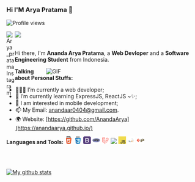 ### Hi I'M Arya Pratama 👋

![Profile views](https://gpvc.arturio.dev/AnandaArya)

<a href="https://www.instagram.com/arya_pratam/">
  <img align="left" alt="Arya_pratama Instagram" width="22px" src="https://cdn.jsdelivr.net/npm/simple-icons@v3/icons/instagram.svg" />
</a>
<a href="https://web.facebook.com/ananda.pratamaarridho">
  <img align="left" Arya_pratama Facebook" width="22px" src="https://cdn.jsdelivr.net/npm/simple-icons@v3/icons/facebook.svg" />
</a>


<br />
<br />

Hi there, I'm **Ananda Arya Pratama**, a **Web Devloper** and a **Software Engineering Student** from Indonesia.

<img align="right" alt="GIF" src="https://steamuserimages-a.akamaihd.net/ugc/940590789284529483/7ECAABEB4E7BDF578EE23348333926676D9647BE/" width="400"/>
<!-- <img align="right" alt="GIF" src="https://i.pinimg.com/originals/9f/49/32/9f4932fb49982f5760e569515e0bdcfc.jpg" width="300" height="350" /> -->

**Talking about Personal Stuffs:**

- 👨🏽‍💻 I’m currently a web developer;
- 🌱 I’m currently learning ExpressJS, ReactJS ~✨; 
- 🤔 I am interested in mobile development;
- 📫 My Email: anandaar0404@gmail.com.
- 🌍 Website: [https://github.com/AnandaArya](https://anandaarya.github.io/)



**Languages and Tools:** 
<code><img height="20" src="https://raw.githubusercontent.com/github/explore/80688e429a7d4ef2fca1e82350fe8e3517d3494d/topics/html/html.png"></code>
<code><img height="20" src="https://raw.githubusercontent.com/github/explore/80688e429a7d4ef2fca1e82350fe8e3517d3494d/topics/css/css.png"></code>
<code><img height="20" src="https://raw.githubusercontent.com/github/explore/80688e429a7d4ef2fca1e82350fe8e3517d3494d/topics/bootstrap/bootstrap.png"></code>
<code><img height="20" src="https://raw.githubusercontent.com/github/explore/80688e429a7d4ef2fca1e82350fe8e3517d3494d/topics/php/php.png"></code>
<code><img height="20" src="https://raw.githubusercontent.com/github/explore/80688e429a7d4ef2fca1e82350fe8e3517d3494d/topics/laravel/laravel.png"></code>
<code><img height="20" src="https://cdn.jsdelivr.net/npm/simple-icons@3.5.0/icons/codeigniter.svg"></code>
<code><img height="20" src="https://raw.githubusercontent.com/github/explore/80688e429a7d4ef2fca1e82350fe8e3517d3494d/topics/javascript/javascript.png"></code>
<code><img height="20" src="https://raw.githubusercontent.com/github/explore/80688e429a7d4ef2fca1e82350fe8e3517d3494d/topics/mysql/mysql.png"></code>
<code><img height="20" src="https://raw.githubusercontent.com/github/explore/80688e429a7d4ef2fca1e82350fe8e3517d3494d/topics/git/git.png"></code>


<!--
<details>
<summary> <b> My Github Statistic 🐱‍🏍 </b> <i>(click to expand!)</i> </summary>
  <br />
-->
<br/> <br />

 [![My github stats](https://github-readme-stats.vercel.app/api?username=AnandaArya)](https://github.com/AnandaArya)
 
 <!--
  </details>
-->

<!--
<h3> Check 🐱‍🏍, Most Popular Repositories: </h3>

<a href="https://github.com/AnandaArya/productly-landing-page">
  <img align="left" src="https://github-readme-stats.vercel.app/api/pin/?username=AnandaArya&repo=productly" />
</a>
</p>
s
-->






<!--
**AnandaArya/AnandaArya** is a ✨ _special_ ✨ repository because its `README.md` (this file) appears on your GitHub profile.

Here are some ideas to get you started:

- 🔭 I’m currently working on ...
- 🌱 I’m currently learning ...
- 👯 I’m looking to collaborate on ...
- 🤔 I’m looking for help with ...
- 💬 Ask me about ...
- 📫 How to reach me: ...
- 😄 Pronouns: ...
- ⚡ Fun fact: ...
-->
